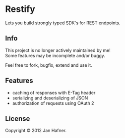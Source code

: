 # Restify

Lets you build strongly typed SDK's for REST endpoints.

## Info

This project is no longer actively maintained by me!  
Some features may be incomplete and/or buggy.  

Feel free to fork, bugfix, extend and use it.

## Features

+ caching of responses with E-Tag header
+ serializing and deserializing of JSON
+ authorization of requests using OAuth 2

## License

Copyright &copy; 2012 Jan Hafner.